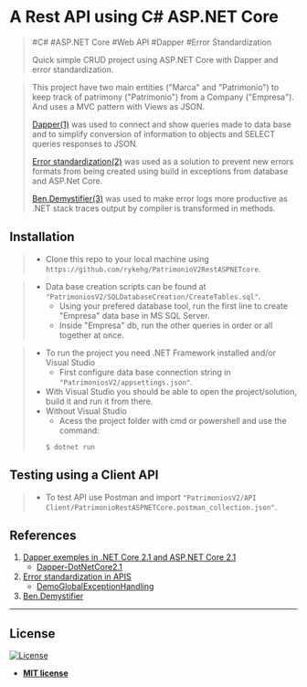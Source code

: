 # A Rest API using C# ASP.NET Core

> #C#   #ASP.NET Core  #Web API   #Dapper   #Error Standardization
>
> Quick simple CRUD project using ASP.NET Core with Dapper and error standardization.
>

> This project have two main entities ("Marca" and "Patrimonio") to keep track of patrimony ("Patrimonio") from a Company ("Empresa").
> And uses a MVC pattern with Views as JSON.
>
> [Dapper(1)](#references) was used to connect and show queries made to data base and to simplify conversion of information to objects and SELECT queries responses to JSON.
>
> [Error standardization(2)](#references) was used as a solution to prevent new errors formats from being created using build in exceptions from database and ASP.Net Core.
>
> [Ben.Demystifier(3)](#references)  was used to make error logs more productive as .NET stack traces output by compiler is transformed in methods.

## Installation
>- Clone this repo to your local machine using `https://github.com/rykehg/PatrimonioV2RestASPNETcore`.
>

>- Data base creation scripts can be found at `"PatrimoniosV2/SQLDatabaseCreation/CreateTables.sql"`.
>	- Using your prefered database tool, run the first line to create "Empresa" data base in MS SQL Server.
>	- Inside "Empresa" db, run the other queries in order or all together at once.
>

>- To run the project you need .NET Framework installed and/or Visual Studio
>	- First configure data base connection string in `"PatrimoniosV2/appsettings.json"`.
>- With Visual Studio you should be able to open the project/solution, build it and run it from there.
>- Without Visual Studio
>	- Acess the project folder with cmd or powershell and use the command:
>	```shell
>	$ dotnet run
>	```


## Testing using a Client API
>- To test API use Postman and import `"PatrimoniosV2/API Client/PatrimonioRestASPNETCore.postman_collection.json"`.


## References
1. [Dapper exemples in .NET Core 2.1 and ASP.NET Core 2.1](https://medium.com/@renato.groffe/dapper-exemplos-em-net-core-2-1-e-asp-net-core-2-1-59f5b227f3ad)
	- [Dapper-DotNetCore2.1](https://github.com/renatogroffe/Dapper-DotNetCore2.1)
2. [Error standardization in APIS](https://www.wellingtonjhn.com/posts/padroniza%C3%A7%C3%A3o-de-respostas-de-erro-em-apis-com-problem-details/)
	- [DemoGlobalExceptionHandling](https://github.com/wellingtonjhn/DemoGlobalExceptionHandling)
3. [Ben.Demystifier](https://github.com/benaadams/Ben.Demystifier)

---

## License

[![License](http://img.shields.io/:license-mit-blue.svg?style=flat-square)](http://badges.mit-license.org)

- **[MIT license](http://opensource.org/licenses/mit-license.php)**

